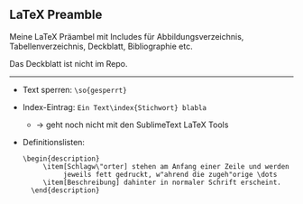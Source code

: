 ## LaTeX Preamble

Meine LaTeX Präambel mit Includes für Abbildungsverzeichnis, Tabellenverzeichnis, Deckblatt, Bibliographie etc.

Das Deckblatt ist nicht im Repo.

----

* Text sperren: `\so{gesperrt}`


* Index-Eintrag: `Ein Text\index{Stichwort} blabla`
  * -> geht noch nicht mit den SublimeText LaTeX Tools

* Definitionslisten:

  ```
  \begin{description}
       \item[Schlagw\"orter] stehen am Anfang einer Zeile und werden
            jeweils fett gedruckt, w"ahrend die zugeh"orige \dots
       \item[Beschreibung] dahinter in normaler Schrift erscheint.
    \end{description}
  ```

